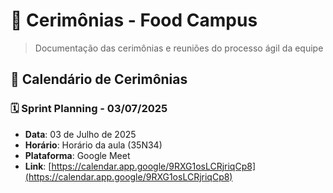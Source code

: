 # 🎯 Cerimônias - Food Campus

> Documentação das cerimônias e reuniões do processo ágil da equipe

## 📅 Calendário de Cerimônias

### 🗓️ Sprint Planning - 03/07/2025
- **Data**: 03 de Julho de 2025
- **Horário**: Horário da aula (35N34)
- **Plataforma**: Google Meet
- **Link**: [https://calendar.app.google/9RXG1osLCRjriqCp8](https://calendar.app.google/9RXG1osLCRjriqCp8)
